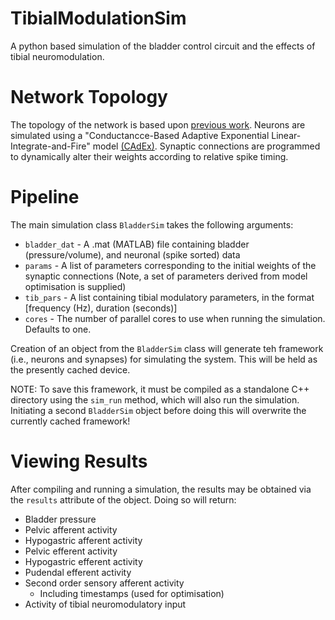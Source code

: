# TibialModulationSim
A python based simulation of the bladder control circuit and the effects of tibial neuromodulation.

# Network Topology
The topology of the network is based upon [previous work](https://pubmed.ncbi.nlm.nih.gov/23033877/). Neurons are simulated using a "Conductancce-Based Adaptive Exponential Linear-Integrate-and-Fire" model [(CAdEx)](https://pubmed.ncbi.nlm.nih.gov/33253029/). Synaptic connections are programmed to dynamically alter their weights according to relative spike timing.

# Pipeline
The main simulation class `BladderSim` takes the following arguments:
- `bladder_dat` - A .mat (MATLAB) file containing bladder (pressure/volume), and neuronal (spike sorted) data
- `params` - A list of parameters corresponding to the initial weights of the synaptic connections (Note, a set of parameters derived from model optimisation is supplied)
- `tib_pars` - A list containing tibial modulatory parameters, in the format [frequency (Hz), duration (seconds)]
- `cores` - The number of parallel cores to use when running the simulation. Defaults to one.

Creation of an object from the `BladderSim` class will generate teh framework (i.e., neurons and synapses) for simulating the system. This will be held as the presently cached device. 

NOTE: To save this framework, it must be compiled as a standalone C++ directory using the `sim_run` method, which will also run the simulation. Initiating a second `BladderSim` object before doing this will overwrite the currently cached framework!

# Viewing Results
After compiling and running a simulation, the results may be obtained via the `results` attribute of the object. Doing so will return:
- Bladder pressure
- Pelvic afferent activity
- Hypogastric afferent activity
- Pelvic efferent activity
- Hypogastric efferent activity
- Pudendal efferent activity
- Second order sensory afferent activity
  - Including timestamps (used for optimisation)
- Activity of tibial neuromodulatory input
